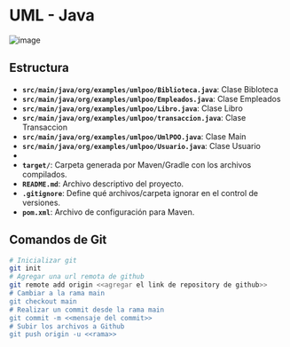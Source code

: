 # UML - Java 
![image](https://github.com/user-attachments/assets/44359478-9ed0-4186-8d0a-ce03373112fa)

## Estructura
- **`src/main/java/org/examples/umlpoo/Biblioteca.java`**: Clase Bibloteca
- **`src/main/java/org/examples/umlpoo/Empleados.java`**: Clase Empleados
- **`src/main/java/org/examples/umlpoo/Libro.java`**: Clase Libro
- **`src/main/java/org/examples/umlpoo/transaccion.java`**: Clase Transaccion
- **`src/main/java/org/examples/umlpoo/UmlPOO.java`**: Clase Main
- **`src/main/java/org/examples/umlpoo/Usuario.java`**: Clase Usuario
- 
- **`target/`**: Carpeta generada por Maven/Gradle con los archivos compilados.
- **`README.md`**: Archivo descriptivo del proyecto.
- **`.gitignore`**: Define qué archivos/carpeta ignorar en el control de versiones.
- **`pom.xml`**: Archivo de configuración para Maven.

## Comandos de Git
```bash
# Inicializar git
git init
# Agregar una url remota de github
git remote add origin <<agregar el link de repository de github>>
# Cambiar a la rama main
git checkout main
# Realizar un commit desde la rama main
git commit -m <<mensaje del commit>>
# Subir los archivos a Github
git push origin -u <<rama>>
```
